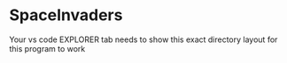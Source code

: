 # SpaceInvaders
Your vs code EXPLORER tab needs to show this exact directory layout for this program to work
